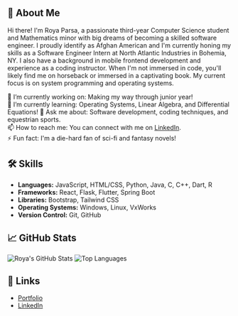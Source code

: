 ## 🚀 About Me

Hi there! I'm Roya Parsa, a passionate third-year Computer Science student and Mathematics minor with big dreams of becoming a skilled software engineer. I proudly identify as Afghan American and I'm currently honing my skills as a Software Engineer Intern at North Atlantic Industries in Bohemia, NY. I also have a background in mobile frontend development and experience as a coding instructor. When I'm not immersed in code, you'll likely find me on horseback or immersed in a captivating book. My current focus is on system programming and operating systems.

🔭 I’m currently working on: Making my way through junior year!  
🌱 I’m currently learning: Operating Systems, Linear Algebra, and Differential Equations!
💬 Ask me about: Software development, coding techniques, and equestrian sports.  
📫 How to reach me: You can connect with me on [LinkedIn](https://www.linkedin.com/in/roya-parsa-715b42234/).  
⚡ Fun fact: I'm a die-hard fan of sci-fi and fantasy novels!  

## 🛠 Skills

- **Languages:** JavaScript, HTML/CSS, Python, Java, C, C++, Dart, R
- **Frameworks:** React, Flask, Flutter, Spring Boot
- **Libraries:** Bootstrap, Tailwind CSS
- **Operating Systems:** Windows, Linux, VxWorks
- **Version Control:** Git, GitHub

## 📈 GitHub Stats

![Roya's GitHub Stats](https://github-readme-stats.vercel.app/api?username=rparsa49&show_icons=true&theme=dark)
![Top Languages](https://github-readme-stats.vercel.app/api/top-langs/?username=rparsa49&layout=compact&theme=dark)

## 🔗 Links

- [Portfolio](https://royaparsa.dev)
- [LinkedIn](https://www.linkedin.com/in/roya-parsa-715b42234/)
